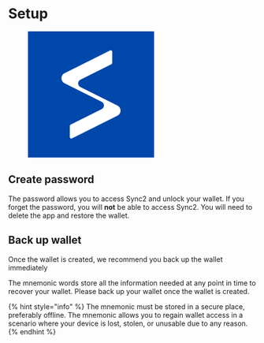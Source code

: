 # Setup

<figure><img src="../../../../.gitbook/assets/logoSync.7d4e71a5.svg" alt=""><figcaption></figcaption></figure>

## Create password <a href="#create-password" id="create-password"></a>

The password allows you to access Sync2 and unlock your wallet. If you forget the password, you will **not** be able to access Sync2. You will need to delete the app and restore the wallet.

## Back up wallet <a href="#back-up-wallet" id="back-up-wallet"></a>

Once the wallet is created, we recommend you back up the wallet immediately

The mnemonic words store all the information needed at any point in time to recover your wallet. Please back up your wallet once the wallet is created.

{% hint style="info" %}
The mnemonic must be stored in a secure place, preferably offline. The mnemonic allows you to regain wallet access in a scenario where your device is lost, stolen, or unusable due to any reason.
{% endhint %}
